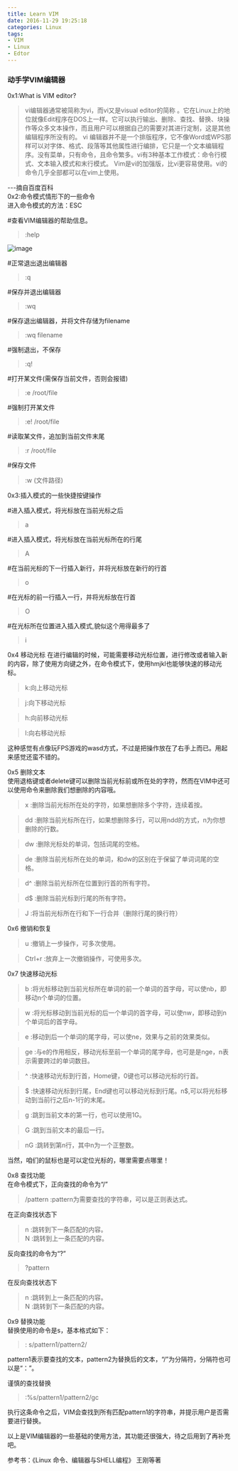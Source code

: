 ```yaml
---
title: Learn VIM
date: 2016-11-29 19:25:18
categories: Linux
tags:
- VIM
- Linux
- Edtor
---
```

###  动手学VIM编辑器
0x1:What is VIM editor?
> vi编辑器通常被简称为vi，而vi又是visual editor的简称  。它在Linux上的地位就像Edit程序在DOS上一样。它可以执行输出、删除、查找、替换、块操作等众多文本操作，而且用户可以根据自己的需要对其进行定制，这是其他编辑程序所没有的。
vi 编辑器并不是一个排版程序，它不像Word或WPS那样可以对字体、格式、段落等其他属性进行编排，它只是一个文本编辑程序。没有菜单，只有命令，且命令繁多。vi有3种基本工作模式：命令行模式、文本输入模式和末行模式。
Vim是vi的加强版，比vi更容易使用。vi的命令几乎全部都可以在vim上使用。

---摘自百度百科  
0x2:命令模式情形下的一些命令  
进入命令模式的方法：ESC
  
    
    
#查看VIM编辑器的帮助信息。
>:help

![image](http://note.youdao.com/yws/public/resource/5238175521f670ee1a4708b399ec53dc/xmlnote/BE3491F91FCD46C5AC471C796C883DC4/1114)

#正常退出退出编辑器
>:q  

#保存并退出编辑器
>:wq

#保存退出编辑器，并将文件存储为filename
>:wq filename

#强制退出，不保存
>:q!

#打开某文件(需保存当前文件，否则会报错)
>:e /root/file

#强制打开某文件
>:e! /root/file

#读取某文件，追加到当前文件末尾
>:r /root/file

#保存文件
>:w (文件路径)

0x3:插入模式的一些快捷按键操作

#进入插入模式，将光标放在当前光标之后
>a

#进入插入模式，将光标放在当前光标所在的行尾
>A

#在当前光标的下一行插入新行，并将光标放在新行的行首
>o

#在光标的前一行插入一行，并将光标放在行首
>O

#在光标所在位置进入插入模式,貌似这个用得最多了
>i

0x4 移动光标
在进行编辑的时候，可能需要移动光标位置，进行修改或者输入新的内容，除了使用方向键之外，在命令模式下，使用hmjkl也能够快速的移动光标。
>k:向上移动光标  

>j:向下移动光标  

>h:向前移动光标  

>l:向右移动光标  

这种感觉有点像玩FPS游戏的wasd方式，不过是把操作放在了右手上而已。用起来感觉还蛮不错的。

0x5 删除文本  
使用退格键或者delete键可以删除当前光标前或所在处的字符，然而在VIM中还可以使用命令来删除我们想删除的内容哦。  

>x :删除当前光标所在处的字符，如果想删除多个字符，连续着按。 

>dd  :删除当前光标所在行，如果想删除多行，可以用ndd的方式，n为你想删除的行数。  

>dw :删除光标处的单词，包括词尾的空格。  

>de :删除当前光标所在处的单词，和dw的区别在于保留了单词词尾的空格。  

>d^ :删除当前光标所在位置到行首的所有字符。  

>d$ :删除当前光标到行尾的所有字符。  

>J :将当前光标所在行和下一行合并（删除行尾的换行符）

0x6 撤销和恢复  

>u :撤销上一步操作，可多次使用。  

>Ctrl+r :放弃上一次撤销操作，可使用多次。

0x7 快速移动光标  

>b :将光标移动到当前光标所在单词的前一个单词的首字母，可以使nb，即移动n个单词的位置。  

>w :将光标移动到当前光标的后一个单词的首字母，可以使nw，即移动到n个单词后的首字母。  

>e :移动到后一个单词的尾字母，可以使ne，效果与之前的效果类似。  

>ge :与e的作用相反，移动光标至前一个单词的尾字母，也可是是nge，n表示需要跨过的单词数目。  

>^ :快速移动光标到行首，Home键，0键也可以移动光标的行首。  

>$ :快速移动光标到行尾，End键也可以移动光标到行尾。n$,可以将光标移动到当前行之后n-1行的末尾。  

>g :跳到当前文本的第一行，也可以使用1G。  

>G :跳到当前文本的最后一行。  

>nG :跳转到第n行，其中n为一个正整数。

当然，咱们的鼠标也是可以定位光标的，哪里需要点哪里！

0x8 查找功能  
在命令模式下，正向查找的命令为“/”
>/pattern :pattern为需要查找的字符串，可以是正则表达式。  

在正向查找状态下

>n :跳转到下一条匹配的内容。  
>N :跳转到上一条匹配的内容。

反向查找的命令为“?”  

>?pattern  

在反向查找状态下
>n :跳转到上一条匹配的内容。  
>N :跳转到下一条匹配的内容。

0x9 替换功能  
替换使用的命令是s，基本格式如下：  

>: s/pattern1/pattern2/  

pattern1表示要查找的文本，pattern2为替换后的文本，“/”为分隔符，分隔符也可以是“：”。

谨慎的查找替换  

>:%s/pattern1/pattern2/gc  

执行这条命令之后，VIM会查找到所有匹配pattern1的字符串，并提示用户是否需要进行替换。


以上是VIM编辑器的一些基础的使用方法，其功能还很强大，待之后用到了再补充吧。






参考书：《Linux 命令、编辑器与SHELL编程》 王刚等著
